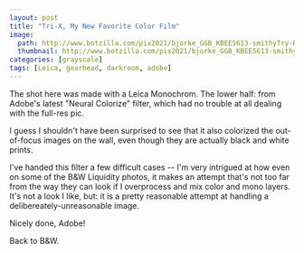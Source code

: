 ```yaml
---
layout: post
title: "Tri-X, My New Favorite Color Film"
image:
  path: http://www.botzilla.com/pix2021/bjorke_GGB_KBEE5613-smithyTry-RGBsplit.jpg
  thumbnail: http://www.botzilla.com/pix2021/bjorke_GGB_KBEE5613-smithyTry-RGBsplit.jpg
categories: [grayscale]
tags: [Leica, gearhead, darkroom, adobe]
---
```


The shot here was made with a Leica Monochrom. The lower half: from Adobe's latest "Neural Colorize" filter, which had no trouble at all dealing with the full-res pic. 

I guess I shouldn't have been surprised to see that it also colorized the out-of-focus images on the wall, even though they are actually black and white prints.

I've handed this filter a few difficult cases -- I'm very intrigued at how even on some of the B&amp;W Liquidity photos, it makes an attempt that's not too far from the way they can look if I overprocess and mix color and mono layers. It's not a look I like, but: it is a pretty reasonable attempt at handling a delibereately-unreasonable image.

Nicely done, Adobe!

Back to B&amp;W.


